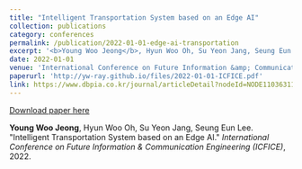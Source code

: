 ```yaml
---
title: "Intelligent Transportation System based on an Edge AI"
collection: publications
category: conferences
permalink: /publication/2022-01-01-edge-ai-transportation
excerpt: '<b>Young Woo Jeong</b>, Hyun Woo Oh, Su Yeon Jang, Seung Eun Lee. &quot;Intelligent Transportation System based on an Edge AI.&quot; <i>International Conference on Future Information &amp; Communication Engineering (ICFICE)</i>, 2022.'
date: 2022-01-01
venue: 'International Conference on Future Information &amp; Communication Engineering (ICFICE)'
paperurl: 'http://yw-ray.github.io/files/2022-01-01-ICFICE.pdf'
link: https://www.dbpia.co.kr/journal/articleDetail?nodeId=NODE11036311
---
```


<a href='http://yw-ray.github.io/files/2022-01-01-ICFICE.pdf'>Download paper here</a>

<b>Young Woo Jeong</b>, Hyun Woo Oh, Su Yeon Jang, Seung Eun Lee. &quot;Intelligent Transportation System based on an Edge AI.&quot; <i>International Conference on Future Information &amp; Communication Engineering (ICFICE)</i>, 2022.
